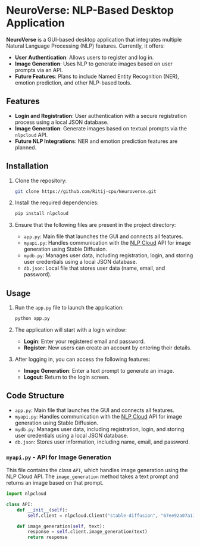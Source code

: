 # NeuroVerse: NLP-Based Desktop Application

**NeuroVerse** is a GUI-based desktop application that integrates multiple Natural Language Processing (NLP) features. Currently, it offers:

- **User Authentication**: Allows users to register and log in.
- **Image Generation**: Uses NLP to generate images based on user prompts via an API.
- **Future Features**: Plans to include Named Entity Recognition (NER), emotion prediction, and other NLP-based tools.

## Features
- **Login and Registration**: User authentication with a secure registration process using a local JSON database.
- **Image Generation**: Generate images based on textual prompts via the `nlpcloud` API.
- **Future NLP Integrations**: NER and emotion prediction features are planned.

## Installation

1. Clone the repository:
    ```bash
    git clone https://github.com/Ritij-cpu/Neuroverse.git
    ```

2. Install the required dependencies:
    ```bash
    pip install nlpcloud
    ```

3. Ensure that the following files are present in the project directory:
    - `app.py`: Main file that launches the GUI and connects all features.
    - `myapi.py`: Handles communication with the [NLP Cloud](https://nlpcloud.io/) API for image generation using Stable Diffusion.
    - `mydb.py`: Manages user data, including registration, login, and storing user credentials using a local JSON database.
    - `db.json`: Local file that stores user data (name, email, and password).

## Usage

1. Run the `app.py` file to launch the application:
    ```bash
    python app.py
    ```

2. The application will start with a login window:
    - **Login**: Enter your registered email and password.
    - **Register**: New users can create an account by entering their details.

3. After logging in, you can access the following features:
    - **Image Generation**: Enter a text prompt to generate an image.
    - **Logout**: Return to the login screen.

## Code Structure

- `app.py`: Main file that launches the GUI and connects all features.
- `myapi.py`: Handles communication with the [NLP Cloud](https://nlpcloud.io/) API for image generation using Stable Diffusion.
- `mydb.py`: Manages user data, including registration, login, and storing user credentials using a local JSON database.
- `db.json`: Stores user information, including name, email, and password.

### `myapi.py` - API for Image Generation

This file contains the class `API`, which handles image generation using the NLP Cloud API. The `image_generation` method takes a text prompt and returns an image based on that prompt.

```python
import nlpcloud

class API:
    def __init__(self):
        self.client = nlpcloud.Client("stable-diffusion", "67ee92a07a11daf205627520df4076cd3a7550ef", gpu=True)

    def image_generation(self, text):
        response = self.client.image_generation(text)
        return response


